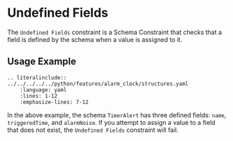 # Undefined Fields
The `Undefined Fields` constraint is a Schema Constraint that checks that a field is defined by the schema when a value is assigned to it.

## Usage Example
```{eval-rst}
.. literalinclude:: ../../../../../python/features/alarm_clock/structures.yaml
    :language: yaml
    :lines: 1-12
    :emphasize-lines: 7-12
```

In the above example, the schema `TimerAlert` has three defined fields: `name`, `triggeredTime`, and `alarmNoise`.  If you attempt to assign a value to a field that does not exist, the `Undefined Fields` constraint will fail.
